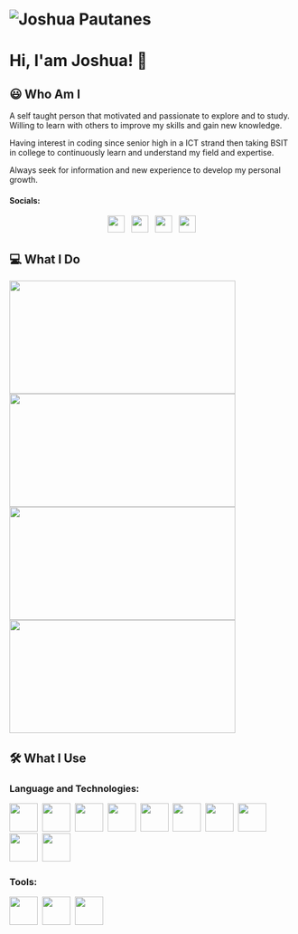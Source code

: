 
# ![Joshua Pautanes](https://raw.githubusercontent.com/joshuap16/joshuap16/main/icon-images/heading.jpg)

# Hi, I'am Joshua! 👋



## 😃 Who Am I
A self taught person that motivated and passionate to explore and to study.
Willing to learn with others to improve my skills and gain new knowledge. 

Having interest in coding since senior high in a ICT strand then taking BSIT in college to
continuously learn and understand my field and expertise. 

Always seek for information and new experience to develop my personal growth.

#### Socials:
<p align='center'>
<a href="https://www.facebook.com/joshjoshuap1/"><img height="30" src="https://raw.githubusercontent.com/joshuap16/joshuap16/main/icon-images/Facebook-logo.png"></a>&nbsp;&nbsp;
<a href="https://www.instagram.com/joshjoshuap_/"><img height="30" src="https://raw.githubusercontent.com/joshuap16/joshuap16/main/icon-images/instagram.png"></a>&nbsp;&nbsp;
<a href="https://twitter.com/JoshJoshuaP_"><img height="30" src="https://raw.githubusercontent.com/joshuap16/joshuap16/main/icon-images/twitter.png"></a>&nbsp;&nbsp;
<a href="https://www.linkedin.com/in/joshuapautanes/"><img height="30" src="https://raw.githubusercontent.com/joshuap16/joshuap16/main/icon-images/174857.png"></a>
</p>

## 💻 What I Do
<img height="200" width="400" src="https://github.com/joshuap16/joshuap16/blob/main/icon-images/web-design.jpg?raw=true"> 

<img height="200" width="400" src="https://github.com/joshuap16/joshuap16/blob/main/icon-images/web-dev.png?raw=true">  

<img height="200" width="400" src="https://github.com/joshuap16/joshuap16/blob/main/icon-images/frontend.png?raw=true">

<img height="200" width="400" src="https://github.com/joshuap16/joshuap16/blob/main/icon-images/backend.png?raw=true">


## 🛠 What I Use
### Language and Technologies:
<p>
<img height="50" width="50" src="https://raw.githubusercontent.com/joshuap16/joshuap16/main/icon-images/html.png">&nbsp;&nbsp;<img height="50" width="50" src="https://github.com/joshuap16/joshuap16/blob/main/icon-images/css.png?raw=true">&nbsp;&nbsp;<img height="50" width="50" src="https://github.com/joshuap16/joshuap16/blob/main/icon-images/javascript.png?raw=true">&nbsp;&nbsp;<img height="50" width="50" src="https://github.com/joshuap16/joshuap16/blob/main/icon-images/php.png?raw=true">&nbsp;&nbsp;<img height="50" width="50" src="https://github.com/joshuap16/joshuap16/blob/main/icon-images/nodejs.png?raw=true">&nbsp;&nbsp;<img height="50" width="50" src="https://github.com/joshuap16/joshuap16/blob/main/icon-images/express.png?raw=true">&nbsp;&nbsp;<img height="50" width="50" src="https://github.com/joshuap16/joshuap16/blob/main/icon-images/react.png?raw=true">&nbsp;&nbsp;<img height="50" width="50" src="https://github.com/joshuap16/joshuap16/blob/main/icon-images/laravel.png?raw=true">&nbsp;&nbsp;<img height="50" width="50" src="https://github.com/joshuap16/joshuap16/blob/main/icon-images/mongodb.png?raw=true">&nbsp;&nbsp;<img height="50" width="50" src="https://github.com/joshuap16/joshuap16/blob/main/icon-images/mysql.png?raw=true">
</p>

### Tools:
<p>
<img height="50" width="50" src="https://github.com/joshuap16/joshuap16/blob/main/icon-images/vscode.png?raw=true">&nbsp;&nbsp;<img height="50" width="50" src="https://github.com/joshuap16/joshuap16/blob/main/icon-images/bash.png?raw=true">&nbsp;&nbsp;<img height="50" width="50" src="https://github.com/joshuap16/joshuap16/blob/main/icon-images/git.png?raw=true">
  </p>
